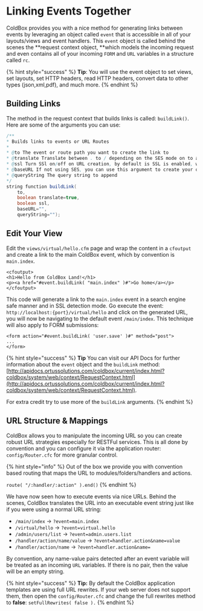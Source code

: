 # Linking Events Together

ColdBox provides you with a nice method for generating links between events by leveraging an object called `event` that is accessible in all of your layouts/views and event handlers. This `event` object is called behind the scenes the **request context object, **which models the incoming request and even contains all of your incoming `FORM` and `URL` variables in a structure called `rc`.

{% hint style="success" %}
**Tip**: You will use the event object to set views, set layouts, set HTTP headers, read HTTP headers, convert data to other types \(json,xml,pdf\), and much more.
{% endhint %}

## Building Links

The method in the request context that builds links is called: `buildLink()`.  Here are some of the arguments you can use:

```java
/**
* Builds links to events or URL Routes
*
* @to The event or route path you want to create the link to
* @translate Translate between . to / depending on the SES mode on to and queryString arguments. Defaults to true.
* @ssl Turn SSl on/off on URL creation, by default is SSL is enabled, we will use it.
* @baseURL If not using SES, you can use this argument to create your own base url apart from the default of index.cfm. Example: https://mysample.com/index.cfm
* @queryString The query string to append
*/
string function buildLink(
	to,
	boolean translate=true,
	boolean ssl,
	baseURL="",
	queryString="");
```

## Edit Your View

Edit the `views/virtual/hello.cfm` page and wrap the content in a `cfoutput` and create a link to the main ColdBox event, which by convention is `main.index`.

```text
<cfoutput>
<h1>Hello from ColdBox Land!</h1>
<p><a href="#event.buildLink( "main.index" )#">Go home</a></p>
</cfoutput>
```

This code will generate a link to the `main.index` event in a search engine safe manner and in SSL detection mode. Go execute the event: `http://localhost:{port}/virtual/hello` and click on the generated URL, you will now be navigating to the default event `/main/index`. This technique will also apply to FORM submissions:

```markup
<form action="#event.buildLink( 'user.save' )#" method="post">
...
</form>
```

{% hint style="success" %}
**Tip** You can visit our API Docs for further information about the `event` object and the `buildLink` method: [http://apidocs.ortussolutions.com/coldbox/current/index.html?coldbox/system/web/context/RequestContext.html](http://apidocs.ortussolutions.com/coldbox/current/index.html?coldbox/system/web/context/RequestContext.html). 

For extra credit try to use more of the `buildLink` arguments.
{% endhint %}

## URL Structure & Mappings

ColdBox allows you to manipulate the incoming URL so you can create robust URL strategies especially for RESTFul services. This is all done by convention and you can configure it via the application router: `config/Router.cfc` for more granular control.  

{% hint style="info" %}
 Out of the box we provide you with convention based routing that maps the URL to modules/folders/handlers and actions.

`route( "/:handler/:action" ).end()`
{% endhint %}

We have now seen how to execute events via nice URLs. Behind the scenes, ColdBox translates the URL into an executable event string just like if you were using a normal URL string:

* `/main/index` -&gt; `?event=main.index`
* `/virtual/hello` -&gt; `?event=virtual.hello`
* `/admin/users/list` -&gt; `?event=admin.users.list`
* `/handler/action/name/value` -&gt; `?event=handler.action&name=value`
* `/handler/action/name` -&gt; `?event=handler.action&name=`

By convention, any name-value pairs detected after an event variable will be treated as an incoming `URL` variables. If there is no pair, then the value will be an empty string.

{% hint style="success" %}
**Tip:** By default the ColdBox application templates are using full URL rewrites. If your web server does not support them, then open the `config/Router.cfc` and change the full rewrites method to **false**: `setFullRewrites( false ).`
{% endhint %}

